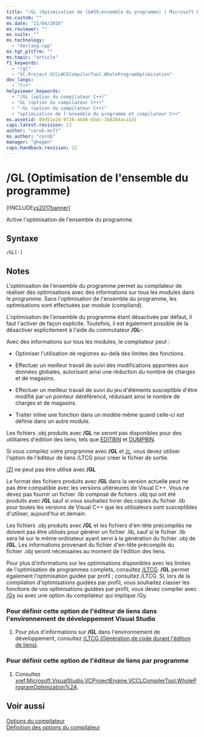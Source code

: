 ```yaml
---
title: "/GL (Optimisation de l&#39;ensemble du programme) | Microsoft Docs"
ms.custom: ""
ms.date: "11/04/2016"
ms.reviewer: ""
ms.suite: ""
ms.technology: 
  - "devlang-cpp"
ms.tgt_pltfrm: ""
ms.topic: "article"
f1_keywords: 
  - "/gl"
  - "VC.Project.VCCLWCECompilerTool.WholeProgramOptimization"
dev_langs: 
  - "C++"
helpviewer_keywords: 
  - "/GL (option du compilateur C++)"
  - "GL (option du compilateur C++)"
  - "-GL (option du compilateur C++)"
  - "optimisation de l'ensemble du programme et compilateur C++"
ms.assetid: 09d51e2d-9728-4bd0-b5dc-3b8284aca1d1
caps.latest.revision: 12
author: "corob-msft"
ms.author: "corob"
manager: "ghogen"
caps.handback.revision: 12
---
```

# /GL (Optimisation de l&#39;ensemble du programme)
[!INCLUDE[vs2017banner](../../assembler/inline/includes/vs2017banner.md)]

Active l'optimisation de l'ensemble du programme.  
  
## Syntaxe  
  
```  
/GL[-]  
```  
  
## Notes  
 L'optimisation de l'ensemble du programme permet au compilateur de réaliser des optimisations avec des informations sur tous les modules dans le programme.  Sans l'optimisation de l'ensemble du programme, les optimisations sont effectuées par module \(compiland\).  
  
 L'optimisation de l'ensemble du programme étant désactivée par défaut, il faut l'activer de façon explicite.  Toutefois, il est également possible de la désactiver explicitement à l'aide du commutateur **\/GL\-**.  
  
 Avec des informations sur tous les modules, le compilateur peut :  
  
-   Optimiser l'utilisation de registres au\-delà des limites des fonctions.  
  
-   Effectuer un meilleur travail de suivi des modifications apportées aux données globales, autorisant ainsi une réduction du nombre de charges et de magasins.  
  
-   Effectuer un meilleur travail de suivi du jeu d'éléments susceptible d'être modifié par un pointeur déréférencé, réduisant ainsi le nombre de charges et de magasins.  
  
-   Traiter inline une fonction dans un modèle même quand celle\-ci est définie dans un autre module.  
  
 Les fichiers .obj produits avec **\/GL** ne seront pas disponibles pour des utilitaires d'édition des liens, tels que [EDITBIN](../../build/reference/editbin-reference.md) et [DUMPBIN](../../build/reference/dumpbin-reference.md).  
  
 Si vous compilez votre programme avec **\/GL** et [\/c](../../build/reference/c-compile-without-linking.md), vous devez utiliser l'option de l'éditeur de liens \/LTCG pour créer le fichier de sortie.  
  
 [\/ZI](../../build/reference/z7-zi-zi-debug-information-format.md) ne peut pas être utilisé avec **\/GL**  
  
 Le format des fichiers produits avec **\/GL** dans la version actuelle peut ne pas être compatible avec les versions ultérieures de Visual C\+\+.  Vous ne devez pas fournir un fichier .lib composé de fichiers .obj qui ont été produits avec **\/GL** sauf si vous souhaitez livrer des copies du fichier .lib pour toutes les versions de Visual C\+\+ que les utilisateurs sont susceptibles d'utiliser, aujourd'hui et demain.  
  
 Les fichiers .obj produits avec **\/GL** et les fichiers d'en\-tête précompilés ne doivent pas être utilisés pour générer un fichier .lib, sauf si le fichier .lib sera lié sur le même ordinateur ayant servi à la génération du fichier .obj de **\/GL**.  Les informations provenant du fichier d'en\-tête précompilé du fichier .obj seront nécessaires au moment de l'édition des liens.  
  
 Pour plus d'informations sur les optimisations disponibles avec les limites de l'optimisation de programmes complets, consultez [\/LTCG](../../build/reference/ltcg-link-time-code-generation.md).  **\/GL** permet également l'optimisation guidée par profil ; consultez \/LTCG.  Si, lors de la compilation d'optimisations guidées par profil, vous souhaitez classer les fonctions de vos optimisations guidées par profil, vous devez compiler avec [\/Gy](../../build/reference/gy-enable-function-level-linking.md) ou avec une option du compilateur qui implique \/Gy.  
  
### Pour définir cette option de l'éditeur de liens dans l'environnement de développement Visual Studio  
  
1.  Pour plus d'informations sur **\/GL** dans l'environnement de développement, consultez [\/LTCG \(Génération de code durant l'édition de liens\)](../../build/reference/ltcg-link-time-code-generation.md).  
  
### Pour définir cette option de l'éditeur de liens par programme  
  
1.  Consultez <xref:Microsoft.VisualStudio.VCProjectEngine.VCCLCompilerTool.WholeProgramOptimization%2A>.  
  
## Voir aussi  
 [Options du compilateur](../../build/reference/compiler-options.md)   
 [Définition des options du compilateur](../../build/reference/setting-compiler-options.md)